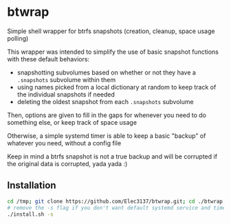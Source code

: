 # btwrap
Simple shell wrapper for btrfs snapshots (creation, cleanup, space usage polling)

This wrapper was intended to simplify the use of basic snapshot functions with these default behaviors:
* snapshotting subvolumes based on whether or not they have a `.snapshots` subvolume within them
* using names picked from a local dictionary at random to keep track of the individual snapshots if needed
* deleting the oldest snapshot from each `.snapshots` subvolume
    
Then, options are given to fill in the gaps for whenever you need to do something else, or keep track of space usage

Otherwise, a simple systemd timer is able to keep a basic "backup" of whatever you need, without a config file

Keep in mind a btrfs snapshot is not a true backup and will be corrupted if the original data is corrupted, yada yada :)

## Installation

```sh
cd /tmp; git clone https://github.com/Elec3137/btwrap.git; cd ./btwrap
# remove the -s flag if you don't want default systemd service and timer installed
./install.sh -s
```

